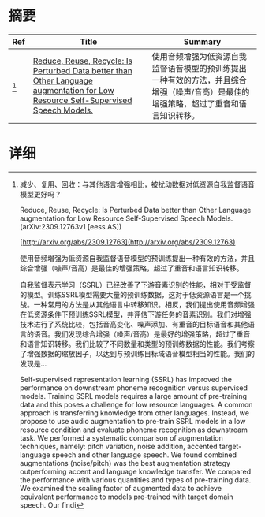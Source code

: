 # 摘要

| Ref | Title | Summary |
| --- | --- | --- |
| [^1] | [Reduce, Reuse, Recycle: Is Perturbed Data better than Other Language augmentation for Low Resource Self-Supervised Speech Models.](http://arxiv.org/abs/2309.12763) | 使用音频增强为低资源自我监督语音模型的预训练提出一种有效的方法，并且综合增强（噪声/音高）是最佳的增强策略，超过了重音和语言知识转移。 |

# 详细

[^1]: 减少、复用、回收：与其他语言增强相比，被扰动数据对低资源自我监督语音模型更好吗？

    Reduce, Reuse, Recycle: Is Perturbed Data better than Other Language augmentation for Low Resource Self-Supervised Speech Models. (arXiv:2309.12763v1 [eess.AS])

    [http://arxiv.org/abs/2309.12763](http://arxiv.org/abs/2309.12763)

    使用音频增强为低资源自我监督语音模型的预训练提出一种有效的方法，并且综合增强（噪声/音高）是最佳的增强策略，超过了重音和语言知识转移。

    

    自我监督表示学习（SSRL）已经改善了下游音素识别的性能，相对于受监督的模型。训练SSRL模型需要大量的预训练数据，这对于低资源语言是一个挑战。一种常用的方法是从其他语言中转移知识。相反，我们提出使用音频增强在低资源条件下预训练SSRL模型，并评估下游任务的音素识别。我们对增强技术进行了系统比较，包括音高变化、噪声添加、有重音的目标语音和其他语言的语音。我们发现综合增强（噪声/音高）是最好的增强策略，超过了重音和语言知识转移。我们比较了不同数量和类型的预训练数据的性能。我们考察了增强数据的缩放因子，以达到与预训练目标域语音模型相当的性能。我们的发现是...

    Self-supervised representation learning (SSRL) has improved the performance on downstream phoneme recognition versus supervised models. Training SSRL models requires a large amount of pre-training data and this poses a challenge for low resource languages. A common approach is transferring knowledge from other languages. Instead, we propose to use audio augmentation to pre-train SSRL models in a low resource condition and evaluate phoneme recognition as downstream task. We performed a systematic comparison of augmentation techniques, namely: pitch variation, noise addition, accented target-language speech and other language speech. We found combined augmentations (noise/pitch) was the best augmentation strategy outperforming accent and language knowledge transfer. We compared the performance with various quantities and types of pre-training data. We examined the scaling factor of augmented data to achieve equivalent performance to models pre-trained with target domain speech. Our findi
    


